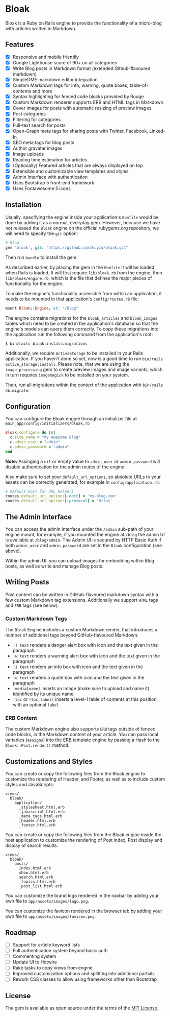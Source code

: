 # Bloak

Bloak is a Ruby on Rails engine to provide the functionality of a micro-blog with articles written in Markdown.

## Features

- [x] Responsive and mobile friendly
- [x] Google Lighthouse score of 90+ on all categories
- [x] Write Blog posts in Markdown format (extended Github-flavoured markdown)
- [x] SimpleDME markdown editor integration
- [x] Custom Markdown tags for info, warning, quote boxes, table-of-contents and more
- [x] Syntax highlighting for fenced code blocks provided by Rouge
- [x] Custom Markdown renderer supports ERB and HTML tags in Markdown
- [x] Cover images for posts with automatic resizing of preview images
- [x] Post categories
- [x] Filtering for categories
- [x] Full-text search for posts
- [x] Open-Graph meta tags for sharing posts with Twitter, Facebook, Linked-In
- [x] SEO meta tags for blog posts
- [x] Author gravatar images
- [x] Image uploads
- [x] Reading time estimation for articles
- [x] (Optionally) Featured articles that are always displayed on top
- [x] Extensible and customizable view templates and styles
- [x] Admin Interface with authentication
- [x] Uses Bootstrap 5 front-end framework
- [x] Uses Fontawesome 5 icons

## Installation

Usually, specifying the engine inside your application's `Gemfile` would be done by adding it as a normal, everyday gem. However, because we have not released the `Bloak` engine on the official rubygems.org repository, we will need to specify the `git` option:

```ruby
# Blog
gem 'bloak', git: "https://github.com/kuyio/bloak.git"
```

Then run `bundle` to install the gem.

As described earlier, by placing the gem in the `Gemfile` it will be loaded when Rails is loaded. It will first require `lib/bloak.rb` from the engine, then `lib/bloak/engine.rb`, which is the file that defines the major pieces of functionality for the engine.

To make the engine's functionality accessible from within an application, it needs to be mounted in that application's `config/routes.rb` file:

```ruby
mount Bloak::Engine, at: "/blog"
```

The engine contains migrations for the `bloak_articles` and `bloak_images` tables which need to be created in the application's database so that the engine's models can query them correctly. To copy these migrations into the application run the following command from the application's root:

```sh
$ bin/rails bloak:install:migrations
```

Additionally, we require `ActiveStorage` to be installed in your Rails application. If you haven't done so yet, now is a good time to run `bin/rails active_storage:install`. Please note, that we are using the `image_processing` gem to create preview images and image variants, which in turn requires `imagemagick` to be installed on your system.

Then, run all migrations within the context of the application with `bin/rails db:migrate`.

## Configuration

You can configure the Bloak engine through an initializer file at `main_app/config/initializers/bloak.rb`

```ruby
Bloak.configure do |c|
  c.site_name = "My Awesome Blog"
  c.admin_user = "admin"
  c.admin_password = "admin"
end
```

**Note:** Assinging a `nil` or empty value to `admin_user` or `admin_password` will disable authentication for the admin routes of the engine.

Also make sure to set your `default_url_options`, so absolute URLs to your assets can be correctly generated, for example in `config/application.rb`:

```ruby
# Default Host for URL Helpers
routes.default_url_options[:host] = 'my-blog.com'
routes.default_url_options[:protocol] = 'https'
```

## The Admin Interface

You can access the admin interface under the `/admin` sub-path of your engine mount, for example, if you mounted the engine at `/blog` the admin UI is available at `/blog/admin`. The Admin UI is secured by HTTP Basic Auth if both `admin_user` and `admin_password` are set in the `Bloak` configuration (see above).

Within the admin UI, you can upload images for embedding within Blog posts, as well as write and manage Blog posts.

## Writing Posts

Post content can be written in GitHub-flavoured markdown syntax with a few custom Markdown tag extensions. Additionally we support `HTML` tags and `ERB` tags (see below).

### Custom Markdown Tags

The `Bloak` Engine includes a custom Markdown render, that introduces a number of additional tags beyond GitHub-flavoured Markdown.

- `!! text` renders a danger alert box with icon and the text given in the paragraph
- `!w text` renders a warning alert box with icon and the text given in the paragraph
- `!i text` renders an info box with icon and the text given in the paragraph
- `!q text` renders a quote box with icon and the text given in the paragraph
- `!media[name]` inserts an Image (make sure to upload and name it) identified by its unique name
- `!toc` or `!toc[label]` inserts a level-1 table of contents at this position, with an optional `label`

### ERB Content

The custom Markdown engine also supports `ERB` tags outside of fenced code blocks, in the Markdown content of your article.
You can pass local variables (`assigns`) into the ERB template engine by passing a Hash to the `Bloak::Post.render()` method.

## Customizations and Styles

You can create or copy the following files from the Bloak engine to customize the rendering of Header, and Footer, as well as to include custom styles and JavaScripts:

```
views/
  bloak/
    application/
      _stylesheet.html.erb
      _javascript.html.erb
      _meta_tags.html.erb
      _header.html.erb
      _footer.html.erb
```

You can create or copy the following files from the Bloak engine inside the host application to customize the rendering of Post index, Post display and display of search results:

```
views/
  bloak/
    posts/
      index.html.erb
      show.html.erb
      search.html.erb
      _topics.html.erb
      _post_list.html.erb
```

You can customize the brand logo rendered in the navbar by adding your own file to `app/assets/images/logo.png`.

You can customize the favicon rendered in the browser tab by adding your own file to `app/assets/images/favicon.png`.

## Roadmap

- [ ] Support for article keyword lists
- [ ] Full authentication system beyond basic auth
- [ ] Commenting system
- [ ] Update UI to Hotwire
- [ ] Rake tasks to copy views from engine
- [ ] Improved customization options and splitting into additional partials
- [ ] Rework CSS classes to allow using frameworks other than Bootstrap

## License

The gem is available as open source under the terms of the [MIT License](https://opensource.org/licenses/MIT).
